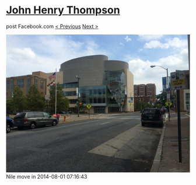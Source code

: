 # [John Henry Thompson](../README.md)
post Facebook.com
[< Previous](2014-08-01-4.md) [Next >](2014-08-01-6.md)

[![](../media/2014-08-01/Nile-move-in-4.jpg)](../README.md)
Nile move in
2014-08-01 07:16:43